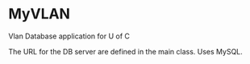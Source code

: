 # MyVLAN
Vlan Database application for U of C

The URL for the DB server are defined in the main class. Uses MySQL.

